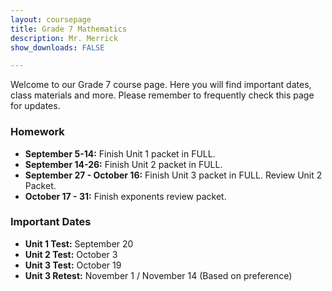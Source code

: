 ```yaml
---
layout: coursepage
title: Grade 7 Mathematics
description: Mr. Merrick 
show_downloads: FALSE

---
```


<!--- ### MATH 20-1 SECTION  ### --->
Welcome to our Grade 7 course page. Here you will find important dates, class materials and more. Please remember to frequently check this page for updates. 

<!--- To access the schoology page use this code: HRGC-TB6H-K38HK. ---> 

### Homework
* **September 5-14:** Finish Unit 1 packet in FULL.
* **September 14-26:** Finish Unit 2 packet in FULL. 
* **September 27 - October 16:** Finish Unit 3 packet in FULL. Review Unit 2 Packet. 
* **October 17 - 31:** Finish exponents review packet. 
  
### Important Dates 
* **Unit 1 Test:** September 20
* **Unit 2 Test:** October 3
* **Unit 3 Test:** October 19
* **Unit 3 Retest:** November 1 / November 14 (Based on preference)





  




